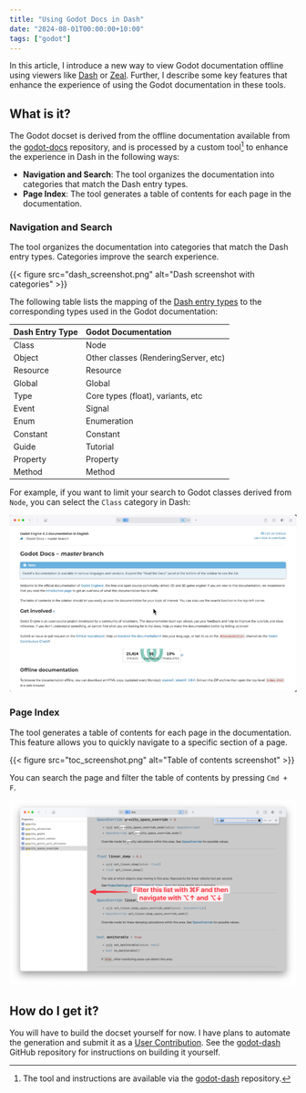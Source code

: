 ```yaml
---
title: "Using Godot Docs in Dash"
date: "2024-08-01T00:00:00+10:00"
tags: ["godot"]
---
```


In this article, I introduce a new way to view Godot documentation offline using viewers like [Dash] or [Zeal]. 
Further, I describe some key features that enhance the experience of using the Godot documentation in these tools.

<!--more-->

## What is it?

The Godot docset is derived from the offline documentation available from the [godot-docs] repository,
and is processed by a custom tool[^1] to enhance the experience in Dash in the following ways:

* **Navigation and Search**: The tool organizes the documentation into categories that match the Dash entry types.
* **Page Index**: The tool generates a table of contents for each page in the documentation.

[^1]: The tool and instructions are available via the [godot-dash] repository.


### Navigation and Search

The tool organizes the documentation into categories that match the Dash entry types. Categories improve the 
search experience.

{{< figure src="dash_screenshot.png" alt="Dash screenshot with categories" >}}

The following table lists the mapping of the [Dash entry types] to the corresponding types used in the Godot 
documentation:

| Dash Entry Type | Godot Documentation                  |
|:----------------|:-------------------------------------|
| Class           | Node                                 |
| Object          | Other classes (RenderingServer, etc) |
| Resource        | Resource                             |
| Global          | Global                               |
| Type            | Core types (float), variants, etc    |
| Event           | Signal                               |
| Enum            | Enumeration                          |
| Constant        | Constant                             |
| Guide           | Tutorial                             |
| Property        | Property                             |
| Method          | Method                               |

For example, if you want to limit your search to Godot classes derived from `Node`, you can select the `Class` category
in Dash:

![Dash search by class example](dash_search_class_example.gif)


### Page Index

The tool generates a table of contents for each page in the documentation. This feature allows you to quickly navigate
to a specific section of a page.

{{< figure src="toc_screenshot.png" alt="Table of contents screenshot" >}}

You can search the page and filter the table of contents by pressing `Cmd + F`. 

![Demonstration of searching a page](search_page.png)


## How do I get it?

You will have to build the docset yourself for now. I have plans to automate the generation and submit it as a 
[User Contribution]. See the [godot-dash] GitHub repository for instructions on building it yourself.


[Dash]: https://kapeli.com/dash
[Zeal]: https://zealdocs.org
[Dash entry types]: https://kapeli.com/docsets#supportedentrytypes
[godot-dash]: https://github.com/stuartcarnie/godot-dash
[godot-docs]: https://github.com/godotengine/godot-docs?tab=readme-ov-file#download-for-offline-use
[User Contribution]: https://github.com/Kapeli/Dash-User-Contributions
